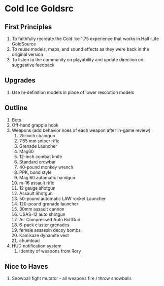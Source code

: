 # Cold Ice Goldsrc

## First Principles

1. To faithfully recreate the Cold Ice 1.75 experience that works in Half-Life GoldSource
1. To reuse models, maps, and sound effects as they were back in the original version
1. To listen to the community on playability and update direction on suggestive feedback

## Upgrades

1. Use hi-definition models in place of lower resolution models

## Outline

1. Bots
1. Off-hand grapple hook
1. Weapons (add behavior noes of each weapon after in-game review)
    1. 25-inch chaingun
    1. 7.65 mm sniper rifle 
    1. Grenade Launcher
    1. Mag60
    1. 12-inch combat knife
    1. Standard crowbar
    1. 40-pound monkey wrench
    1. PPK, bond style
    1. Mag 60 automatic handgun
    1. m-16 assault rifle
    1. 12 gauge shotgun
    1. Assault Shotgun
    1. 50-pound automatic LAW rocket Launcher
    1. 120-pound grenade launcher
    1. 30mm assault cannon
    1. USAS-12 auto shotgun
    1. Air Compressed Auto BoltGun
    1. 6-pack cluster grenades
    1. female assassin decoy bombs
    1. Kamikaze dynamite vest
    1. chumtoad
1. HUD notification system
    1. Identity of weapons from Rory

## Nice to Haves

1. Snowball fight mutator - all weapons fire / throw snowballs
